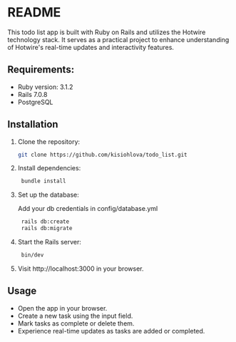 # README

This todo list app is built with Ruby on Rails and utilizes the Hotwire technology stack. It serves as a practical project to enhance understanding of Hotwire's real-time updates and interactivity features.

## Requirements:
* Ruby version: 3.1.2
* Rails 7.0.8
* PostgreSQL
  
## Installation

1. Clone the repository:

   ```bash
   git clone https://github.com/kisiohlova/todo_list.git
   ```
2. Install dependencies:
    ```bash
     bundle install
    ```
3. Set up the database:

   Add your db credentials in config/database.yml
    ```bash
     rails db:create
     rails db:migrate
    ```
4. Start the Rails server:

    ```bash
     bin/dev
    ```
5. Visit http://localhost:3000 in your browser.

## Usage

* Open the app in your browser.
* Create a new task using the input field.
* Mark tasks as complete or delete them.
* Experience real-time updates as tasks are added or completed.
